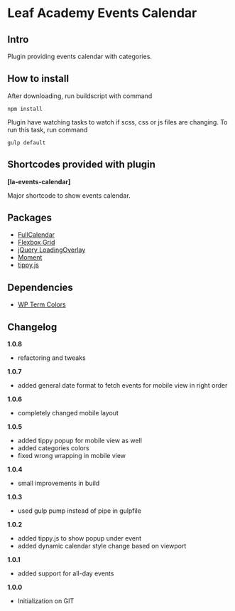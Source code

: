 # Leaf Academy Events Calendar

## Intro

Plugin providing events calendar with categories.

## How to install
 
After downloading, run buildscript with command

```
npm install
```

Plugin have watching tasks to watch if scss, css or js files are changing. To run this task, run command

```
gulp default
```
 
## Shortcodes provided with plugin

**[la-events-calendar]**

Major shortcode to show events calendar.

## Packages 

- [FullCalendar](https://fullcalendar.io/)
- [Flexbox Grid](http://flexboxgrid.com/)
- [jQuery LoadingOverlay](https://github.com/gasparesganga/jquery-loading-overlay)
- [Moment](https://momentjs.com/)
- [tippy.js](https://atomiks.github.io/tippyjs/)

## Dependencies

- [WP Term Colors](https://sk.wordpress.org/plugins/wp-term-colors/)

## Changelog

**1.0.8**

- refactoring and tweaks

**1.0.7**

- added general date format to fetch events for mobile view in right order

**1.0.6**

- completely changed mobile layout

**1.0.5**

- added tippy popup for mobile view as well
- added categories colors
- fixed wrong wrapping in mobile view

**1.0.4**

- small improvements in build

**1.0.3**

- used gulp pump instead of pipe in gulpfile

**1.0.2**

- added tippy.js to show popup under event
- added dynamic calendar style change based on viewport

**1.0.1**

- added support for all-day events

**1.0.0**

- Initialization on GIT